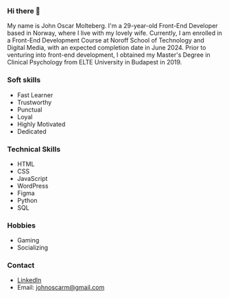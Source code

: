 ### Hi there 👋

My name is John Oscar Molteberg. I'm a 29-year-old Front-End Developer based in Norway, where I live with my lovely wife. Currently, I am enrolled in a Front-End Development Course at Noroff School of Technology and Digital Media, with an expected completion date in June 2024. Prior to venturing into front-end development, I obtained my Master's Degree in Clinical Psychology from ELTE University in Budapest in 2019.

### Soft skills
- Fast Learner
- Trustworthy
- Punctual
- Loyal
- Highly Motivated
- Dedicated

### Technical Skills
- HTML
- CSS
- JavaScript
- WordPress
- Figma
- Python
- SQL

### Hobbies
- Gaming
- Socializing

### Contact
- [LinkedIn](https://www.linkedin.com/in/john-oscar-molteberg-637177180/)
- Email: johnoscarm@gmail.com
